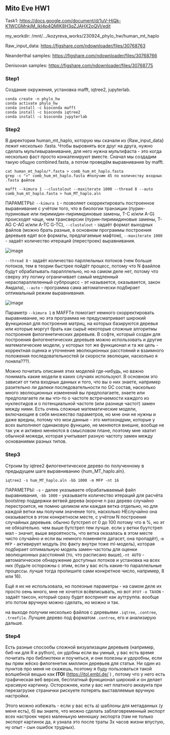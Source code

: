 ## Mito Eve HW1

Task1: https://docs.google.com/document/d/1uV-HjQk-K1WCGMnkjM_lkI4p4QMIK8H3qZJAHX2oQVI/edit 

my_workdir: /mnt/.../kozyreva_works/230924_phylo_hw/human_mt_haplo

Raw_input_data: https://figshare.com/ndownloader/files/30768763 
 
Neanderthal samples: https://figshare.com/ndownloader/files/30768766 

Denisovan samples: https://figshare.com/ndownloader/files/30768775 

 ### Step1
 Создание окружения, установка mafft, iqtree2, jupyterlab. 
```
conda create -n phylo_hw
conda activate phylo_hw
conda install -c bioconda mafft
conda install -c bioconda iqtree2
conda install -c bioconda jupyterlab
```
### Step2
В директории human_mt_haplo, которую мы скачали из {Raw_input_data} лежит несколько .fasta. Чтобы выровнять все друг на друга, нужно сделать мультивыравнивание, для него нужна мультифаста - это когда несколько фаст просто конкатенируют вместе. Сначал мы создадим такую общую combined.fasta, а потом проведём выравнивание by mafft.

```
cat human_mt_haplo/*.fasta > comb_hum_mt_haplo.fasta
grep -c ">" comb_hum_mt_haplo.fasta #получим 45 по количеству входных .fasta файлов
```

```
mafft --kimura 1 --clustalout --maxiterate 1000 --thread 8 --auto comb_hum_mt_haplo.fasta > hum_MT_haplo.aln
```

ПАРАМЕТРЫ: `--kimura 1` - позволяет скорректировать построенное выравнивание с учётом того, что в биологии транзиции (пурин-пуриновые или пиримидин-пиримидиновые замены, T-C и/или A-G) происходят чаще, чем трансверсии (пурин-пиримидиновые замены, T-AG C-AG и/или A-TC G-TC), `--clustalout` - задаёт формат  выходных файлов (можно брать разные, в основном программы построения деревьев едят все форматы, предлагаемые мафтом), `--maxiterate 1000` - задаёт количество итераций (перестроек) выравнивания.

 ![image](https://github.com/user-attachments/assets/7bb0cc19-bf85-4e0c-83bc-34baefde107e)

`--thread 8` - задаёт количество парллельных потоков (чем больше потоков, тем в теории быстрее пойдёт процесс, потому что N фаайлов будут обрабатывать паралллельно, но на самом деле нет, потому что сверху эту логику ограничивает самый медленный нераспараллеленный субпроцесс - эт называется, оказывается, закон Амдала), `--auto` - программа сама автоматически подбирает оптимальный режим выравнивания. 

![image](https://github.com/user-attachments/assets/6f86174a-d0c9-4695-a91a-bbb86d3d9f26)

Параметр `--kimura 1` в MAFFTе помогает немного скорректировать выравнивание, но эта программа не предусматривает широкий функционал для построения матриц, на которых базируются деревья или которые моргут брать как сырьё некоторые сложные алгоритмы построения филогенетических деревьев. В софте, который создан для построения филогенетических деревьев можно использовать и другие математические модели, у которых тот же функционал и та же цель - корректная оценка и уточнение эволюционных расстояний и взаимного положения последовательностей (и скорости эволюции, насколько я поняла???). 

Можно почитать описания этих моделей где-нибудь, но важно понимать какие модели в каких случаях используют. В основном это зависит от типа входных данных и того, что вы о них знаете, например разительно ли далеки последовательности по GC состав, насколько много эволюционных изменений вы предполагаете, знаете или предполагаете ли вы что-то о частоте встречаемости каждого из нуклеотидов и о потенциальной частоте (или разнице частот) замен между ними. Есть очень сложные математические модели, включающие в себя множество параметров, но мне они не нужны и даже вредны, потому что мои данные - это митохондрии, которые у всех выполняют одинаковую функцию, не меняются внешне, вообще не так уж и активно меняются в смысловом плане, поэтому мне хватит обычной можеди, которая учитывает разную частоту замен между основаниями разных типов. 

### Step3
Строим by iqtree2 филогенетическое дерево по полученному в предыдущем шаге выравниванию {hum_MT_haplo.aln}.  

```
iqtree2 -s hum_MT_haplo.aln -bb 1000 -m MFP -nt 16
```
ПАРАМЕТРЫ: `-s` - далее указываете обрабатываемый файл выравнивания, `-bb 1000` - указываете количество итераций для расчёта bootstrep поддержки ветвей дерева (короче n раз дерево случайно перестроится, не помню целиком или каждая ветка отдельно, но для каждой ветки мы получим значение того, насколько НЕслучайно она оказывается в этом конкретносм месте, с учётом N построения случайных деревьев. обычно бутстреп от 0 до 100 потому что в %, но эт не обязательно. чем выше бутстреп тем лучше. если у ветки буутстреп мал - значит, выше вероятность, что ветка оказалась в этом месте чисто случайно и если вы немного поменяете датасет, она пропадёт),`-m MFP` - активирует модуль (по факту внутри тоже ml-модель), которая подбирает оптимальную модель замен-частоты для оценки эволюционных расстояний (то, что расписано выше),`-nt AUTO` - автоматическое обнаружение доступных потоков и установка на всех них (будьте осторожны с этим, если у вас есть какие-то параллельные процессы. лучше тогда пропишите сами конкретное число, например, 8 или 16). 

Ещё я их не использовала, но полезные параметры - на самом деле их просто оень много, мне не хочется всёвписывать, но вот этот `-o TAXON` - задаёт таксон, который сразу будет воспринят как аутгруппа. вообще это потом вручную можно сделать, но можно и так.

на выходе получим несколько файлов с деревьями `.iqtree`, `.contree`, `.treefile`. Лучшее дерево под форматом `.contree`, его и анализирую дальше. 

### Step4
Есть разные спосообы сложной визуализации деревьев (например, биб-ки для R и python), он удобны если вы умный, у вас есть время почитать про библиотеки и поучиться, и они полезны и удоробны, если вы прям жёско филогенетик миллион деревьев для статьи. Ни один из пунктов про меня не скажешь, поэтому я буду пользоваться такой волшебной вещью как **ITOl** (https://itol.embl.de/ ) , потому что у него есть графическая веб версия, бесплатный функционал широкий и он делает красивую картинку. Осторожнее, коли у вас нет платного аккаунта при перезагрузке странички рискуете потерять выставляемые вручную настройки. 

Этого можно избежать - если у вас есть а) шаблоны для метаданных (у меня есть), б) вы знаете, что можно сделать заблаговременный экспорт всех настроек через маленькую менюшку экспорта (там не только экспорт картинок да, я узнала это после траты 3х часов жизни впустую, ну опыт - сын ошибок трудных). 

